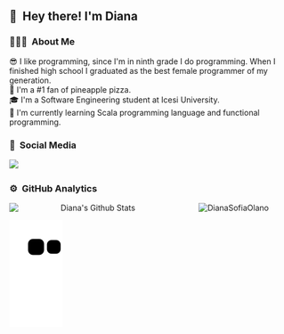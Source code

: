 ## 👋 &nbsp;Hey there! I'm Diana

### 👩🏾‍💻 &nbsp;About Me

😎&nbsp;I like programming, since I'm in ninth grade I do programming. When I finished high school I graduated as the best female programmer of my generation.\
🍕&nbsp;I'm a #1 fan of pineapple pizza.\
🎓&nbsp;I'm a Software Engineering student at Icesi University.\
🧠&nbsp;I'm currently learning Scala programming language and functional programming.

### 📱 &nbsp;Social Media

<a href="https://instagram.com/sofi._.di" target="_blank"><img src="https://img.shields.io/badge/-Instagram-%23E4405F?style=for-the-badge&logo=instagram&logoColor=white" target="_blank"></a>

### ⚙️ &nbsp;GitHub Analytics

<div align="center">
  <img align="left" src="https://github-readme-stats-eight-theta.vercel.app/api?username=DianaSofiaOlano&show_icons=true&theme=react&include_all_commits=true&count_private=true" alt="Diana's Github Stats" width="60%">

<img src="https://github-readme-stats.vercel.app/api/top-langs?username=DianaSofiaOlano&show_icons=true&theme=react&include_all_commits=true&locale=en&layout=compact" alt="DianaSofiaOlano" width="37%">
</div>
  
![Snake animation](https://github.com/rafaballerini/rafaballerini/blob/output/github-contribution-grid-snake.svg)

